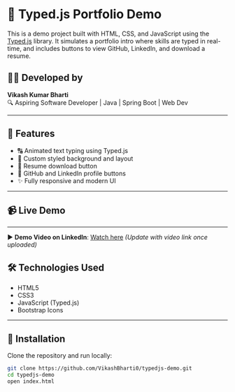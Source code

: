 # 🚀 Typed.js Portfolio Demo

This is a demo project built with HTML, CSS, and JavaScript using the [Typed.js](https://github.com/mattboldt/typed.js/) library. It simulates a portfolio intro where skills are typed in real-time, and includes buttons to view GitHub, LinkedIn, and download a resume.

## 👨‍💻 Developed by
**Vikash Kumar Bharti**  
🔍 Aspiring Software Developer | Java | Spring Boot | Web Dev

---

## 🌟 Features

- 🔠 Animated text typing using Typed.js
- 🎨 Custom styled background and layout
- 📄 Resume download button
- 🔗 GitHub and LinkedIn profile buttons
- ✨ Fully responsive and modern UI

---

## 📹 Live Demo



---
▶️ **Demo Video on LinkedIn**: [Watch here](#) *(Update with video link once uploaded)*  

## 🛠️ Technologies Used

- HTML5
- CSS3
- JavaScript (Typed.js)
- Bootstrap Icons

---

## 🧾 Installation

Clone the repository and run locally:

```bash
git clone https://github.com/VikashBharti0/typedjs-demo.git
cd typedjs-demo
open index.html
